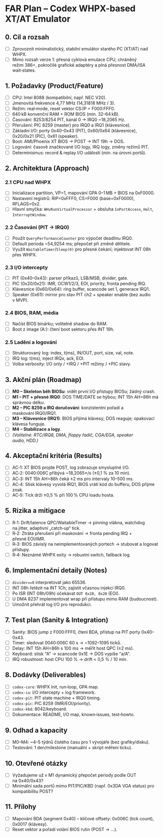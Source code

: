 # FAR Plan – Codex WHPX-based XT/AT Emulator

## 0. Cíl a rozsah
- [ ] Zprovoznit minimalistický, stabilní emulátor starého PC (XT/AT) nad WHPX.
- [ ] Mimo rozsah verze 1: přesná cyklová emulace CPU, chráněný režim 386+, pokročilé grafické adaptéry a plná přesnost DMA/ISA wait‑states.

## 1. Požadavky (Product/Feature)
- [ ] CPU: Intel 8088 (kompatibilní, např. NEC V20).
- [ ] Jmenovitá frekvence 4,77 MHz (14,31818 MHz / 3).
- [ ] Režim: real‑mode, reset vektor CS:IP = F000:FFF0.
- [ ] 640 kB konvenční RAM + ROM BIOS (min. 32–64 kB).
- [ ] Časování: 8253/8254 PIT, kanál 0 → IRQ0 ~18,2065 Hz.
- [ ] Přerušení: PIC 8259 (master) pro IRQ0 a IRQ1 (klávesnice).
- [ ] Základní I/O: porty 0x40–0x43 (PIT), 0x60/0x64 (klávesnice), 0x20/0x21 (PIC), 0x61 (speaker).
- [ ] Boot: AMI/Phoenix XT BIOS → POST → INT 19h → DOS.
- [ ] Logování: časově značkované I/O logy, IRQ logy, změny režimů PIT.
- [ ] Determinismus: record & replay I/O událostí (min. na úrovni portů).

## 2. Architektura (Approach)
### 2.1 CPU nad WHPX
- [ ] Inicializace partition, VP=1, mapování GPA 0–1 MB + BIOS na 0xF0000.
- [ ] Nastavení registrů: RIP=0xFFF0, CS=F000 (base=0xF0000), RFLAGS=0x2.
- [ ] Hlavní smyčka: `WHvRunVirtualProcessor` + obsluha `IoPortAccess`, `Halt`, `InterruptWindow`.

### 2.2 Časování (PIT → IRQ0)
- [ ] Použít `QueryPerformanceCounter` pro výpočet deadlinu IRQ0.
- [ ] Default perioda ~54,9254 ms; přepočet při změně dělitele.
- [ ] Využít `WaitableTimer`/`Sleep(0)` pro přesné čekání; injektovat INT 08h přes WHPX.

### 2.3 I/O intercepty
- [ ] PIT (0x40–0x43): parser příkazů, LSB/MSB, divider, gate.
- [ ] PIC (0x20/0x21): IMR, OCW1/2/3, EOI, priority, fronta pending IRQ.
- [ ] Klávesnice (0x60/0x64): ring buffer, scancode set 1, generace IRQ1.
- [ ] Speaker (0x61): mirror pro stav PIT ch2 + speaker enable (bez audio v MVP).

### 2.4 BIOS, RAM, média
- [ ] Načíst BIOS binárku; volitelně shadow do RAM.
- [ ] Boot z image (A:): čtení boot sektoru přes INT 19h.

### 2.5 Ladění a logování
- [ ] Strukturovaný log: index, t(ms), IN/OUT, port, size, val, note.
- [ ] IRQ log: t(ms), inject IRQx, ack, EOI.
- [ ] Volba verbosity: I/O only / +IRQ / +PIT režimy / +PIC stavy.

## 3. Akční plán (Roadmap)
- [ ] **M0 – Skeleton běh BIOSu**: vidět první I/O přístupy BIOSu; žádný crash.
- [ ] **M1 – PIT + přesné IRQ0**: DOS TIME/DATE se hýbou; INT 15h AH=86h má správnou délku.
- [ ] **M2 – PIC 8259 a IRQ doručování**: konzistentní pořadí a maskování IRQ0/IRQ1.
- [ ] **M3 – Klávesnice (IRQ1)**: BIOS přijímá klávesy; DOS reaguje; opakovací klávesa funguje.
- [ ] **M4 – Stabilizace a logy**.
- [ ] *(Volitelné: RTC/IRQ8, DMA, floppy řadič, CGA/EGA, speaker audio, HDD.)*

## 4. Akceptační kritéria (Results)
- [ ] AC‑1: XT BIOS projde POST, log zobrazuje smysluplné I/O.
- [ ] AC‑2: 0040:006C přibývá ~18,2065×/s (±0,1 % za 10 min).
- [ ] AC‑3: INT 15h AH=86h čeká ±2 ms pro intervaly 10–500 ms.
- [ ] AC‑4: Stisk klávesy vyvolá IRQ1, BIOS vrátí kód do bufferu, DOS přijme znak.
- [ ] AC‑5: Tick drží ±0,5 % při 100 % CPU loadu hosta.

## 5. Rizika a mitigace
- [ ] R‑1: Drift/latence QPC/WaitableTimer → pinning vlákna, watchdog na jitter, adaptivní „catch‑up“ tick.
- [ ] R‑2: Ztráta přerušení při maskování → fronta pending IRQ + přesné EOI/IMR.
- [ ] R‑3: BIOS závislý na neimplementovaných portech → stubovat a logovat přístupy.
- [ ] R‑4: Neznámé WHPX exity → robustní switch, fallback log.

## 6. Implementační detaily (Notes)
- [ ] `divider==0` interpretovat jako 65536.
- [ ] INT 08h řetězit na INT 1Ch; zajistit včasnou injekci IRQ0.
- [ ] Po ISR (INT 08h/09h) očekávat `OUT 0x20, 0x20` (EOI).
- [ ] U DMA 8237 implementovat wrap při přístupu mimo RAM (budoucnost).
- [ ] Umožnit přehrát log I/O pro reprodukci.

## 7. Test plan (Sanity & Integration)
- [ ] Sanity: BIOS jump z F000:FFF0, čtení BDA, přístup na PIT porty 0x40–0x43.
- [ ] Timer: sledovat 0040:006C 60 s → ~1092–1095 ticků.
- [ ] Delay: INT 15h AH=86h s 100 ms → měřit host QPC (±2 ms).
- [ ] Keyboard: stisk "A" → scancode 0x1E → DOS vypíše "a/A".
- [ ] IRQ robustnost: host CPU 100 % → drift < 0,5 % / 10 min.

## 8. Dodávky (Deliverables)
- [ ] `codex-core`: WHPX init, run‑loop, GPA map.
- [ ] `codex-io`: I/O intercepty + log framework.
- [ ] `codex-pit`: PIT state machine + IRQ0 timing.
- [ ] `codex-pic`: PIC 8259 (IMR/EOI/priority).
- [ ] `codex-kbd`: 8042/keyboard.
- [ ] Dokumentace: README, I/O map, known‑issues, test‑howto.

## 9. Odhad a kapacity
- [ ] M0–M4: ~4–5 týdnů čistého času pro 1 vývojáře (bez grafiky/disku).
- [ ] Testování: 1 den/milestone (manuální + skript měření ticku).

## 10. Otevřené otázky
- [ ] Vyžadujeme už v M1 dynamický přepočet periody podle OUT na 0x40/0x43?
- [ ] Minimální sada portů mimo PIT/PIC/KBD (např. 0x3DA VGA status) pro kompatibilitu POST?

## 11. Přílohy
- [ ] Mapování BDA (segment 0x40) – klíčové offsety: 0x006C (tick count), 0x0017 (klávesy).
- [ ] Reset vektor a pořadí volání BIOS rutin (POST → ...).
